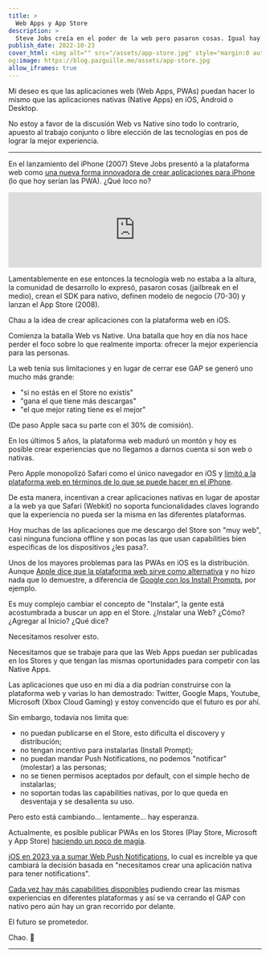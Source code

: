 ```yaml
---
title: >
  Web Apps y App Store
description: >
  Steve Jobs creía en el poder de la web pero pasaron cosas. Igual hay esperanza.
publish_date: 2022-10-23
cover_html: <img alt="" src="/assets/app-store.jpg" style="margin:0 auto;" width="592" height="395">
og:image: https://blog.pazguille.me/assets/app-store.jpg
allow_iframes: true
---
```


Mi deseo es que las aplicaciones web (Web Apps, PWAs) puedan hacer lo mismo que las aplicaciones nativas (Native Apps) en iOS, Android o Desktop.

No estoy a favor de la discusión Web vs Native sino todo lo contrario, apuesto al trabajo conjunto o libre elección de las tecnologías en pos de lograr la mejor experiencia.

---

En el lanzamiento del iPhone (2007) Steve Jobs presentó a la plataforma web como [una nueva forma innovadora de crear aplicaciones para iPhone](https://www.apple.com/newsroom/2007/06/11iPhone-to-Support-Third-Party-Web-2-0-Applications/) (lo que hoy serían las PWA). ¿Qué loco no?

<iframe width="100%" src="https://www.youtube.com/embed/UNfeWpghR4c?start=4466" title="YouTube video player" frameborder="0" allow="accelerometer; autoplay; clipboard-write; encrypted-media; gyroscope; picture-in-picture" allowfullscreen></iframe>

Lamentablemente en ese entonces la tecnología web no estaba a la altura, la comunidad de desarrollo lo expresó, pasaron cosas (jailbreak en el medio), crean el SDK para nativo, definen modelo de negocio (70-30) y lanzan el App Store (2008).

Chau a la idea de crear aplicaciones con la plataforma web en iOS.

Comienza la batalla Web vs Native. Una batalla que hoy en día nos hace perder el foco sobre lo que realmente importa: ofrecer la mejor experiencia para las personas.

La web tenía sus limitaciones y en lugar de cerrar ese GAP se generó uno mucho más grande:
- "si no estás en el Store no existís"
- "gana el que tiene más descargas"
- "el que mejor rating tiene es el mejor"

(De paso Apple saca su parte con el 30% de comisión).

En los últimos 5 años, la plataforma web maduró un montón y hoy es posible crear experiencias que no llegamos a darnos cuenta si son web o nativas.

Pero Apple monopolizó Safari como el único navegador en iOS y [limitó a la plataforma web en términos de lo que se puede hacer en el iPhone](https://t.me/WebK_en/5).

De esta manera, incentivan a crear aplicaciones nativas en lugar de apostar a la web ya que Safari (Webkit) no soporta funcionalidades claves logrando que la experiencia no pueda ser la misma en las diferentes plataformas.

Hoy muchas de las aplicaciones que me descargo del Store son "muy web", casi ninguna funciona offline y son pocas las que usan capabilities bien especificas de los dispositivos ¿les pasa?.

Unos de los mayores problemas para las PWAs en iOS es la distribución. Aunque [Apple dice que la plataforma web sirve como alternativa](https://www.accc.gov.au/system/files/Apple%20Pty%20Limited%20%2810%20February%202021%29.pdf) y no hizo nada que lo demuestre, a diferencia de [Google con los Install Prompts](https://web.dev/promote-install/), por ejemplo.

Es muy complejo cambiar el concepto de "Instalar", la gente está acostumbrada a buscar un app en el Store. ¿Instalar una Web? ¿Cómo? ¿Agregar al Inicio? ¿Qué dice?

Necesitamos resolver esto.

Necesitamos que se trabaje para que las Web Apps puedan ser publicadas en los Stores y que tengan las mismas oportunidades para competir con las Native Apps.

Las aplicaciones que uso en mi día a día podrían construirse con la plataforma web y varias lo han demostrado: Twitter, Google Maps, Youtube, Microsoft (Xbox Cloud Gaming) y estoy convencido que el futuro es por ahí.

Sin embargo, todavía nos limita que:

- no puedan publicarse en el Store, esto dificulta el discovery y distribución;
- no tengan incentivo para instalarlas (Install Prompt);
- no puedan mandar Push Notifications, no podemos "notificar" (molestar) a las personas;
- no se tienen permisos aceptados por default, con el simple hecho de instalarlas;
- no soportan todas las capabilities nativas, por lo que queda en desventaja y se desalienta su uso.

Pero esto está cambiando... lentamente... hay esperanza.

Actualmente, es posible publicar PWAs en los Stores (Play Store, Microsoft y App Store) [haciendo un poco de magia](https://docs.pwabuilder.com/#/builder/quick-start).

[iOS en 2023 va a sumar Web Push Notifications](https://webkit.org/blog/12945/meet-web-push/), lo cual es increíble ya que cambiará la decisión basada en "necesitamos crear una aplicación nativa para tener notifications".

[Cada vez hay más capabilities disponibles](https://developer.chrome.com/blog/fugu-status/) pudiendo crear las mismas experiencias en diferentes plataformas y así se va cerrando el GAP con nativo pero aún hay un gran recorrido por delante.

El futuro se prometedor.

Chao. 🚀

---
